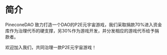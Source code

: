 # 简介

PineconeDAO 致力打造一个DAO的P2E元宇宙游戏，我们采取捐款70%进入资金库作为治理代币的硬支撑，另30%作为游戏开发，并分发相应的游戏代币给予捐款者。

欢迎加入我们，共同治理一款P2E元宇宙游戏！
